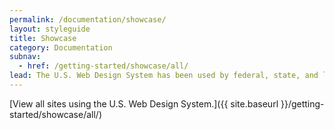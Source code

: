 ```yaml
---
permalink: /documentation/showcase/
layout: styleguide
title: Showcase
category: Documentation
subnav:
  - href: /getting-started/showcase/all/
lead: The U.S. Web Design System has been used by federal, state, and local governments to help build over 100 government websites. Below is a selection of sites that showcase what can be accomplished by using the Design System.
---
```


[View all sites using the U.S. Web Design System.]({{ site.baseurl }}/getting-started/showcase/all/)
